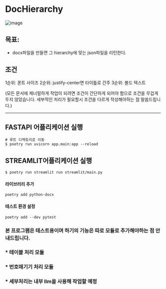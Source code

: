 # DocHierarchy
![image](https://github.com/Madung2/DocHierarchy/assets/104334219/20832d05-657d-47b3-8de7-3b595eedb513)

## 목표: 
* docx파일을 만들면 그 hierarchy에 맞는 json파일을 리턴한다.

## 조건

1순위: 폰트 사이즈
2순위: justify-center면 타이틀로 간주
3순위: 볼드 텍스트

(모든 문서에 제너럴하게 작업이 되려면 조건이 간단하게 되어야 함으로 조건을 무겁게 두지 않았습니다.
세부적인 처리가 필요할시 조건을 다르게 작성해야하는 점 말씀드립니다.)
***

## FASTAPI 어플리케이션 실행
```
# 루트 디렉토리로 이동
$ poetry run uvicorn app.main:app --reload
```

## STREAMLIT어플리케이션 실행
```
$ poetry run streamlit run streamlit/main.py
```

#### 라이브러리 추가
```
poetry add python-docx
```

#### 테스트 환경 설정
```
poetry add --dev pytest
```




### 본 프로그램은 테스트용이며 하기의 기능은 따로 모듈로 추가해야하는 점 안내드립니다.
### * 테이블 처리 모듈
### * 번호매기기 처리 모듈
### * 세부처리는 내부 llm을 사용해 작업할 예정
